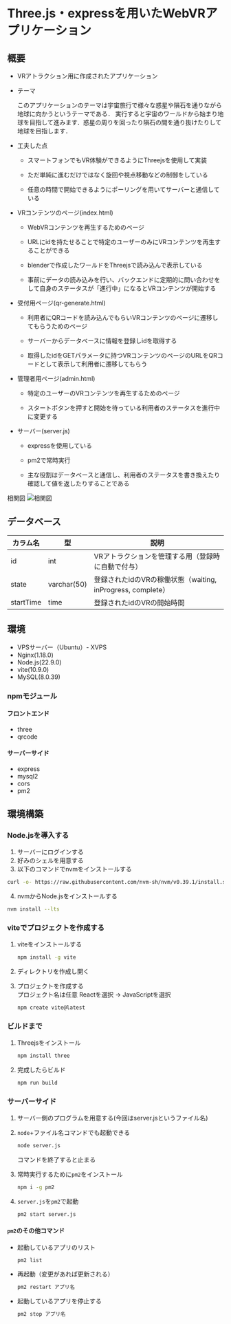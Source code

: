 # Three.js・expressを用いたWebVRアプリケーション

## 概要
- VRアトラクション用に作成されたアプリケーション

- テーマ

   このアプリケーションのテーマは宇宙旅行で様々な惑星や隕石を通りながら地球に向かうというテーマである．
   実行すると宇宙のワールドから始まり地球を目指して進みます．惑星の周りを回ったり隕石の間を通り抜けたりして地球を目指します．


- 工夫した点

   - スマートフォンでもVR体験ができるようにThreejsを使用して実装
   
   - ただ単純に進むだけではなく旋回や視点移動などの制御をしている

   - 任意の時間で開始できるようにポーリングを用いてサーバーと通信している

- VRコンテンツのページ(index.html)

   - WebVRコンテンツを再生するためのページ

   - URLにidを持たせることで特定のユーザーのみにVRコンテンツを再生することができる

   - blenderで作成したワールドをThreejsで読み込んで表示している

   - 事前にデータの読み込みを行い、バックエンドに定期的に問い合わせをして自身のステータスが「進行中」になるとVRコンテンツが開始する

- 受付用ページ(qr-generate.html)

   - 利用者にQRコードを読み込んでもらいVRコンテンツのページに遷移してもらうためのページ

   - サーバーからデータベースに情報を登録しidを取得する

   - 取得したidをGETパラメータに持つVRコンテンツのページのURLをQRコードとして表示して利用者に遷移してもらう

- 管理者用ページ(admin.html)

   - 特定のユーザーのVRコンテンツを再生するためのページ

   - スタートボタンを押すと開始を待っている利用者のステータスを進行中に変更する

- サーバー(server.js)

   - expressを使用している

   - pm2で常時実行

   - 主な役割はデータベースと通信し、利用者のステータスを書き換えたり確認して値を返したりすることである

相関図
   ![相関図](https://github.com/user-attachments/assets/881c67d4-b2f9-4a14-9ada-7a361a703772)


## データベース
|カラム名|型|説明|
|-----------|-----------|-|
|id         |int        |VRアトラクションを管理する用（登録時に自動で付与）|
|state      |varchar(50)|登録されたidのVRの稼働状態（waiting, inProgress, complete）|
|startTime  |time       |登録されたidのVRの開始時間|

## 環境
- VPSサーバー（Ubuntu）- XVPS
- Nginx(1.18.0)
- Node.js(22.9.0)
- vite(10.9.0)
- MySQL(8.0.39)

### npmモジュール
#### フロントエンド
- three
- qrcode

#### サーバーサイド
- express
- mysql2
- cors
- pm2

## 環境構築
### Node.jsを導入する
1. サーバーにログインする
2. 好みのシェルを用意する
3. 以下のコマンドでnvmをインストールする
```sh
curl -o- https://raw.githubusercontent.com/nvm-sh/nvm/v0.39.1/install.sh | bash
```
4. nvmからNode.jsをインストールする
```sh
nvm install --lts
```

### viteでプロジェクトを作成する
1. viteをインストールする
   ```sh
   npm install -g vite
   ```

2. ディレクトリを作成し開く

3. プロジェクトを作成する  
   プロジェクト名は任意
   Reactを選択 → JavaScriptを選択
   ```sh
   npm create vite@latest
   ```

### ビルドまで
1. Threejsをインストール
   ```sh
   npm install three
   ```

2. 完成したらビルド
   ```sh
   npm run build
   ```

### サーバーサイド
1. サーバー側のプログラムを用意する(今回はserver.jsというファイル名)

2. `node`+ファイル名コマンドでも起動できる
   ```sh
   node server.js
   ```
   コマンドを終了すると止まる

3. 常時実行するために`pm2`をインストール
   ```sh
   npm i -g pm2
   ```

4. `server.js`を`pm2`で起動
   ```sh
   pm2 start server.js
   ```

#### `pm2`のその他コマンド
-  起動しているアプリのリスト
   ```sh
   pm2 list
   ```
   
-  再起動（変更があれば更新される）
   ```sh
   pm2 restart アプリ名
   ``` 

-  起動しているアプリを停止する
   ```sh
   pm2 stop アプリ名
   ```